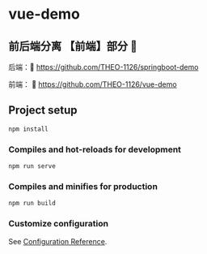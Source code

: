 # vue-demo
 ## 前后端分离 【前端】部分 🤖

后端：🎠
https://github.com/THEO-1126/springboot-demo

前端： 🦄
https://github.com/THEO-1126/vue-demo

## Project setup
```
npm install
```

### Compiles and hot-reloads for development
```
npm run serve
```

### Compiles and minifies for production
```
npm run build
```

### Customize configuration
See [Configuration Reference](https://cli.vuejs.org/config/).
